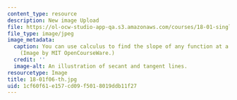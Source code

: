 ```yaml
---
content_type: resource
description: New image Upload
file: https://ol-ocw-studio-app-qa.s3.amazonaws.com/courses/18-01-single-variable-calculus-fall-2006/1cf60f61e157cd09f5018019ddb11f27_18-01f06-th.jpg
file_type: image/jpeg
image_metadata:
  caption: You can use calculus to find the slope of any function at a given point.
    (Image by MIT OpenCourseWare.)
  credit: ''
  image-alt: An illustration of secant and tangent lines.
resourcetype: Image
title: 18-01f06-th.jpg
uid: 1cf60f61-e157-cd09-f501-8019ddb11f27
---
```

